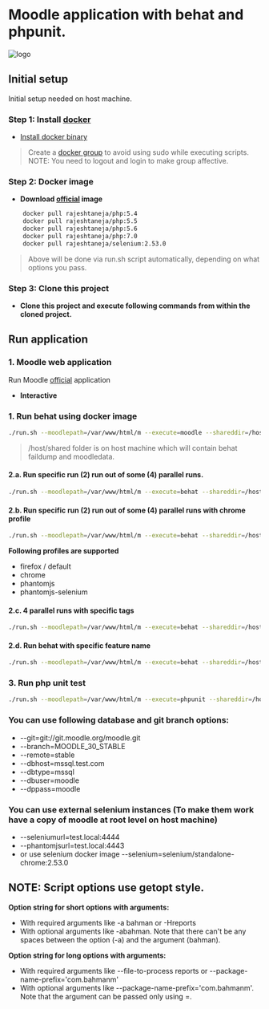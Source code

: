 # Moodle application with behat and phpunit.
![logo](https://moodle.org/theme/image.php/moodleorgcleaned_moodleorg/theme_moodleorgcleaned/1447866970/moodle-logo)

## Initial setup
Initial setup needed on host machine.

### Step 1: Install [docker]
* [Install docker binary]

> Create a [docker group] to avoid using sudo while executing scripts.
> NOTE: You need to logout and login to  make group affective.

### Step 2: Docker image
* **Download [official] image**
```sh
    docker pull rajeshtaneja/php:5.4
    docker pull rajeshtaneja/php:5.5
    docker pull rajeshtaneja/php:5.6
    docker pull rajeshtaneja/php:7.0
    docker pull rajeshtaneja/selenium:2.53.0
```

> Above will be done via run.sh script automatically, depending on what options you pass.

### Step 3: Clone this project
* **Clone this project and execute following commands from within the cloned project.**

## Run application

### 1. Moodle web application
Run Moodle [official] application
* **Interactive**
### 1. Run behat using docker image
```sh
./run.sh --moodlepath=/var/www/html/m --execute=moodle --shareddir=/host/shared --user=moodle --phpversion=7.0
```
> /host/shared folder is on host machine which will contain behat faildump and moodledata.

#### 2.a. Run specific run (2) run out of some (4) parallel runs.
```sh
./run.sh --moodlepath=/var/www/html/m --execute=behat --shareddir=/host/shared --user=moodle --phpversion=7.0.4 --run=2 --totalruns=4
```

#### 2.b. Run specific run (2) run out of some (4) parallel runs with chrome profile
```sh
./run.sh --moodlepath=/var/www/html/m --execute=behat --shareddir=/host/shared --user=moodle --phpversion=7.0.4 --run=2 --totalruns=4 --profile=chrome
```

**Following profiles are supported**
  * firefox / default
  * chrome
  * phantomjs
  * phantomjs-selenium

#### 2.c. 4 parallel runs with specific tags
```sh
./run.sh --moodlepath=/var/www/html/m --execute=behat --shareddir=/host/shared --user=moodle --phpversion=7.0.4 --run=0 --totalruns=4 --tags='@javascript'
```

#### 2.d. Run behat with specific feature name
```sh
./run.sh --moodlepath=/var/www/html/m --execute=behat --shareddir=/host/shared --user=moodle --phpversion=7.0.4 --run=1 --totalruns=1 --name="This is test"
```

### 3. Run php unit test
```sh
./run.sh --moodlepath=/var/www/html/m --execute=phpunit --shareddir=/host/shared --user=moodle --phpversion=7.0.4
```

### You can use following database and git branch options:
* --git=git://git.moodle.org/moodle.git
* --branch=MOODLE_30_STABLE
* --remote=stable
* --dbhost=mssql.test.com
* --dbtype=mssql
* --dbuser=moodle
* --dppass=moodle

### You can use external selenium instances (To make them work have a copy of moodle at root level on host machine)
* --seleniumurl=test.local:4444
* --phantomjsurl=test.local:4443
* or use selenium docker image --selenium=selenium/standalone-chrome:2.53.0

## NOTE: Script options use getopt style.
**Option string for short options with arguments:**
* With required arguments like -a bahman or -Hreports
* With optional arguments like -abahman. Note that there can't be any spaces between the option (-a) and the argument (bahman).

**Option string for long options with arguments:**
* With required arguments like --file-to-process reports or --package-name-prefix='com.bahmanm'
* With optional arguments like --package-name-prefix='com.bahmanm'. Note that the argument can be passed only using =.

[official]: <https://hub.docker.com/u/moodlehq/>
[docker]: <https://www.docker.com/>
[docker group]: <https://docs.docker.com/v1.8/installation/ubuntulinux/#create-a-docker-group>
[Install docker binary]: <http://docs.docker.com/engine/installation/>
[Install docker Machine]: <http://docs.docker.com/machine/install-machine/>
[Install docker compose]: <http://docs.docker.com/compose/install/>